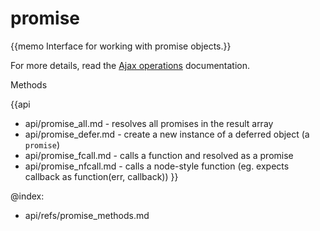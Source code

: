 promise 
=============

{{memo Interface for working with promise objects.}}

For more details, read the [Ajax operations](helpers/ajax_operations.md#promiseapiforajaxrequests) documentation.

<div class='h2'>Methods</div>

{{api
- api/promise_all.md - resolves all promises in the result array
- api/promise_defer.md - create a new instance of a deferred object (a `promise`)
- api/promise_fcall.md - calls a function and resolved as a promise
- api/promise_nfcall.md - calls a node-style function (eg. expects callback as function(err, callback))
}}


@index:
- api/refs/promise_methods.md

